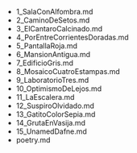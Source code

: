 - 1_SalaConAlfombra.md
- 2_CaminoDeSetos.md
- 3_ElCantaroCalcinado.md
- 4_PorEntreCorrientesDoradas.md
- 5_PantallaRoja.md
- 6_MansionAntigua.md
- 7_EdificioGris.md
- 8_MosaicoCuatroEstampas.md
- 9_LaboratorioTres.md
- 10_OptimismoDeLejos.md
- 11_LaEscalera.md
- 12_SuspiroOlvidado.md
- 13_GatitoColorSepia.md
- 14_GrutaEnVasija.md
- 15_UnamedDafne.md
- poetry.md
